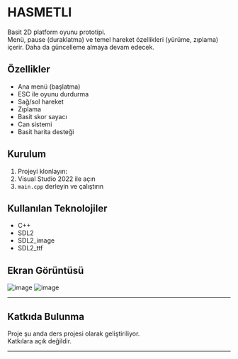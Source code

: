# HASMETLI

Basit 2D platform oyunu prototipi.  
Menü, pause (duraklatma) ve temel hareket özellikleri (yürüme, zıplama) içerir.
Daha da güncelleme almaya devam edecek.

## Özellikler

- Ana menü (başlatma)
- ESC ile oyunu durdurma
- Sağ/sol hareket
- Zıplama
- Basit skor sayacı
- Can sistemi
- Basit harita desteği

## Kurulum

1. Projeyi klonlayın:
2. Visual Studio 2022 ile açın
3. `main.cpp` derleyin ve çalıştırın

## Kullanılan Teknolojiler

- C++
- SDL2
- SDL2_image
- SDL2_ttf

## Ekran Görüntüsü
![image](https://github.com/user-attachments/assets/f27b4f9f-b0a8-4c3f-837c-5cfbc9c124a8)
![image](https://github.com/user-attachments/assets/bb922209-26d6-460a-8e8c-eb60fd23515a)



---

## Katkıda Bulunma

Proje şu anda ders projesi olarak geliştiriliyor.  
Katkılara açık değildir.

---


